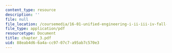 ```yaml
---
content_type: resource
description: ''
file: null
file_location: /coursemedia/16-01-unified-engineering-i-ii-iii-iv-fall-2005-spring-2006/88eab4d66a4acc9707c7a95ab7c570e3_chapter_3.pdf
file_type: application/pdf
resourcetype: Document
title: chapter_3.pdf
uid: 88eab4d6-6a4a-cc97-07c7-a95ab7c570e3
---
```

